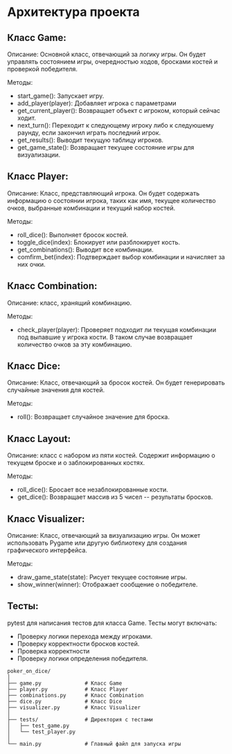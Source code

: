 # Архитектура проекта

## Класс Game:

Описание: Основной класс, отвечающий за логику игры. Он будет управлять состоянием игры, очередностью ходов, бросками костей и проверкой победителя.

Методы:
- start_game(): Запускает игру.
- add_player(player): Добавляет игрока с параметрами
- get_current_player(): Возвращает объект с игроком, который сейчас ходит.
- next_turn(): Переходит к следующему игроку либо к следуюшему раунду, если закончил играть последний игрок.
- get_results(): Выводит текущую таблицу игроков.
- get_game_state(): Возвращает текущее состояние игры для визуализации.

## Класс Player:

Описание: Класс, представляющий игрока. Он будет содержать информацию о состоянии игрока, таких как имя, текущее количество очков, выбранные комбинации и текущий набор костей.

Методы:
- roll_dice(): Выполняет бросок костей.
- toggle_dice(index): Блокирует или разблокирует кость.
- get_combinations(): Выводит все комбинации.
- comfirm_bet(index): Подтверждает выбор комбинации и начисляет за них очки.

## Класс Combination:

Описание: класс, хранящий комбинацию.

Методы:
- check_player(player): Проверяет подходит ли текущая комбинации под выпавшие у игрока кости. В таком случае возвращает количество очков за эту комбинацию.

## Класс Dice:

Описание: Класс, отвечающий за бросок костей. Он будет генерировать случайные значения для костей.

Методы:
- roll(): Возвращает случайное значение для броска.

## Класс Layout:

Описание: класс с набором из пяти костей. Содержит информацию о текущем броске и о заблокированных костях.

Методы:
- roll_dice(): Бросает все незаблокированные кости.
- get_dice(): Возвращает массив из 5 чисел -- результаты бросков.

## Класс Visualizer:

Описание: Класс, отвечающий за визуализацию игры. Он может использовать Pygame или другую библиотеку для создания графического интерфейса.

Методы:
- draw_game_state(state): Рисует текущее состояние игры.
- show_winner(winner): Отображает сообщение о победителе.

## Тесты:

pytest для написания тестов для класса Game. Тесты могут включать:
- Проверку логики перехода между игроками.
- Проверку корректности бросков костей.
- Проверка корректности 
- Проверку логики определения победителя.


```
poker_on_dice/
│
├── game.py              # Класс Game
├── player.py            # Класс Player
├── combinations.py      # Класс Combination
├── dice.py              # Класс Dice
├── visualizer.py        # Класс Visualizer
│
├── tests/               # Директория с тестами
│   ├── test_game.py
│   └── test_player.py
│
└── main.py              # Главный файл для запуска игры
```
